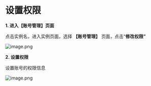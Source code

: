 # 设置权限

**1. 进入【账号管理】页面**

点击实例名，进入实例页面，选择 **【账号管理】** 页面，点击“**修改权限”**

![image.png](https://img1.jcloudcs.com/cms/c35d5c47-10a5-4265-a857-a856a2decada20180704174510.png)



**2. 设置权限**

设置账号的权限信息

![image.png](https://img1.jcloudcs.com/cms/fbe19a02-1f0c-4aa5-8194-a194874cc3d920180704174440.png)
